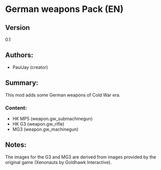 # German weapons Pack (EN)

## Version
0.1

## Authors:
- PaulJay (creator)



## Summary:
This mod adds some German weapons of Cold War era.

### Content:
- HK MP5 (weapon.gw_submachinegun)
- HK G3  (weapon.gw_rifle)
- MG3    (weapon.gw_machinegun)

## Notes:
The images for the G3 and MG3 are derived from images provided by the original game (Xenonauts by Goldhawk Interactive).

